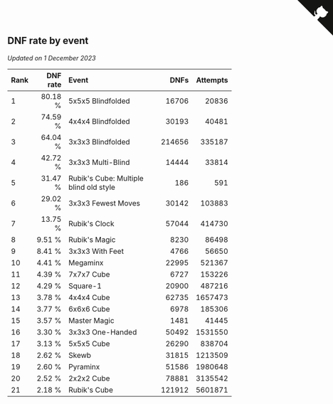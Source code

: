 ## DNF rate by event

*Updated on  1 December 2023*

| Rank | DNF rate | Event | DNFs | Attempts |
| :--- | ---: | :--- | ---: | ---: |
| 1 | 80.18 % | 5x5x5 Blindfolded | 16706 | 20836 |
| 2 | 74.59 % | 4x4x4 Blindfolded | 30193 | 40481 |
| 3 | 64.04 % | 3x3x3 Blindfolded | 214656 | 335187 |
| 4 | 42.72 % | 3x3x3 Multi-Blind | 14444 | 33814 |
| 5 | 31.47 % | Rubik's Cube: Multiple blind old style | 186 | 591 |
| 6 | 29.02 % | 3x3x3 Fewest Moves | 30142 | 103883 |
| 7 | 13.75 % | Rubik's Clock | 57044 | 414730 |
| 8 | 9.51 % | Rubik's Magic | 8230 | 86498 |
| 9 | 8.41 % | 3x3x3 With Feet | 4766 | 56650 |
| 10 | 4.41 % | Megaminx | 22995 | 521367 |
| 11 | 4.39 % | 7x7x7 Cube | 6727 | 153226 |
| 12 | 4.29 % | Square-1 | 20900 | 487216 |
| 13 | 3.78 % | 4x4x4 Cube | 62735 | 1657473 |
| 14 | 3.77 % | 6x6x6 Cube | 6978 | 185306 |
| 15 | 3.57 % | Master Magic | 1481 | 41445 |
| 16 | 3.30 % | 3x3x3 One-Handed | 50492 | 1531550 |
| 17 | 3.13 % | 5x5x5 Cube | 26290 | 838704 |
| 18 | 2.62 % | Skewb | 31815 | 1213509 |
| 19 | 2.60 % | Pyraminx | 51586 | 1980648 |
| 20 | 2.52 % | 2x2x2 Cube | 78881 | 3135542 |
| 21 | 2.18 % | Rubik's Cube | 121912 | 5601871 |


<a href="https://github.com/JustinTimeCuber/wca_statistics" class="github-corner" aria-label="View source on Github"><svg width="80" height="80" viewBox="0 0 250 250" style="fill:#151513; color:#fff; position: absolute; top: 0; border: 0; right: 0;" aria-hidden="true"><path d="M0,0 L115,115 L130,115 L142,142 L250,250 L250,0 Z"></path><path d="M128.3,109.0 C113.8,99.7 119.0,89.6 119.0,89.6 C122.0,82.7 120.5,78.6 120.5,78.6 C119.2,72.0 123.4,76.3 123.4,76.3 C127.3,80.9 125.5,87.3 125.5,87.3 C122.9,97.6 130.6,101.9 134.4,103.2" fill="currentColor" style="transform-origin: 130px 106px;" class="octo-arm"></path><path d="M115.0,115.0 C114.9,115.1 118.7,116.5 119.8,115.4 L133.7,101.6 C136.9,99.2 139.9,98.4 142.2,98.6 C133.8,88.0 127.5,74.4 143.8,58.0 C148.5,53.4 154.0,51.2 159.7,51.0 C160.3,49.4 163.2,43.6 171.4,40.1 C171.4,40.1 176.1,42.5 178.8,56.2 C183.1,58.6 187.2,61.8 190.9,65.4 C194.5,69.0 197.7,73.2 200.1,77.6 C213.8,80.2 216.3,84.9 216.3,84.9 C212.7,93.1 206.9,96.0 205.4,96.6 C205.1,102.4 203.0,107.8 198.3,112.5 C181.9,128.9 168.3,122.5 157.7,114.1 C157.9,116.9 156.7,120.9 152.7,124.9 L141.0,136.5 C139.8,137.7 141.6,141.9 141.8,141.8 Z" fill="currentColor" class="octo-body"></path></svg></a><style>.github-corner:hover .octo-arm{animation:octocat-wave 560ms ease-in-out}@keyframes octocat-wave{0%,100%{transform:rotate(0)}20%,60%{transform:rotate(-25deg)}40%,80%{transform:rotate(10deg)}}@media (max-width:500px){.github-corner:hover .octo-arm{animation:none}.github-corner .octo-arm{animation:octocat-wave 560ms ease-in-out}}</style>
